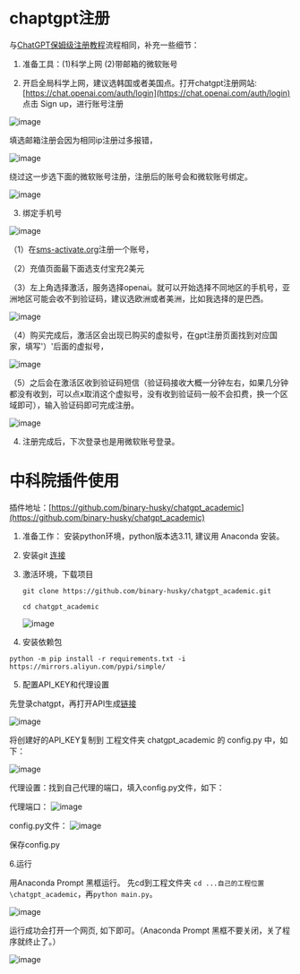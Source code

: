 # chaptgpt注册

与[ChatGPT保姆级注册教程](https://mp.weixin.qq.com/s/Mf4MBpN761M8yI79aaRPeA)流程相同，补充一些细节：

1. 准备工具：(1)科学上网 (2)带邮箱的微软账号

2. 开启全局科学上网，建议选韩国或者美国点。打开chatgpt注册网站: [https://chat.openai.com/auth/login](https://chat.openai.com/auth/login) 点击 Sign up，进行账号注册

![image](./gpt_picture/sign0.jpg)

填选邮箱注册会因为相同ip注册过多报错，

![image](./gpt_picture/sign1.jpg)


绕过这一步选下面的微软账号注册，注册后的账号会和微软账号绑定。

![image](./gpt_picture/sign2.jpg)
 
3. 绑定手机号

![image](./gpt_picture/sign3.jpg)

（1）在[sms-activate.org](https://sms-activate.org/)注册一个账号，


（2）充值页面最下面选支付宝充2美元

（3）左上角选择激活，服务选择openai。就可以开始选择不同地区的手机号，亚洲地区可能会收不到验证码，建议选欧洲或者美洲，比如我选择的是巴西。

![image](./gpt_picture/sign4.jpg)

（4）购买完成后，激活区会出现已购买的虚拟号，在gpt注册页面找到对应国家，填写'）'后面的虚拟号，

![image](./gpt_picture/sign5.jpg)

（5）之后会在激活区收到验证码短信（验证码接收大概一分钟左右，如果几分钟都没有收到，可以点x取消这个虚拟号，没有收到验证码一般不会扣费，换一个区域即可），输入验证码即可完成注册。

![image](./gpt_picture/sign6.jpg)

4. 注册完成后，下次登录也是用微软账号登录。

# 中科院插件使用

插件地址：[https://github.com/binary-husky/chatgpt_academic](https://github.com/binary-husky/chatgpt_academic)

1. 准备工作： 安装python环境，python版本选3.11, 建议用 Anaconda 安装。

2. 安装git [连接](https://git-scm.com/downloads)

3. 激活环境，下载项目

     `git clone https://github.com/binary-husky/chatgpt_academic.git`
    
    `cd chatgpt_academic`
    
    ![image](./gpt_picture/sign7.jpg)
    
4. 安装依赖包

 `python -m pip install -r requirements.txt -i https://mirrors.aliyun.com/pypi/simple/`  

5. 配置API_KEY和代理设置

先登录chatgpt，再打开API生成[链接](https://platform.openai.com/account/api-keys)

![image](./gpt_picture/sign8.jpg)

将创建好的API_KEY复制到 工程文件夹 chatgpt_academic 的 config.py 中，如下：

![image](./gpt_picture/sign9.jpg)

代理设置：找到自己代理的端口，填入config.py文件，如下：

代理端口：
![image](./gpt_picture/sign10.jpg)

config.py文件：
![image](./gpt_picture/sign11.jpg)

保存config.py

6.运行

用Anaconda Prompt 黑框运行。
先cd到工程文件夹 `cd ...自己的工程位置\chatgpt_academic`，再`python main.py`。

![image](./gpt_picture/sign12.jpg)

运行成功会打开一个网页, 如下即可。（Anaconda Prompt 黑框不要关闭，关了程序就终止了。）

![image](./gpt_picture/sign13.jpg)


